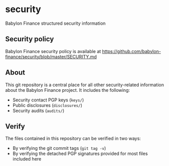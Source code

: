 # security
Babylon Finance structured security information

## Security policy
Babylon Finance security policy is available at https://github.com/babylon-finance/security/blob/master/SECURITY.md

## About
This git repository is a central place for all other security-related information about the Babylon Finance project. It includes the following:

* Security contact PGP keys (`keys/`)
* Public disclosures (`disclosures/`)
* Security audits (`audits/`)

## Verify
The files contained in this repository can be verified in two ways:

* By verifying the git commit tags (`git tag -v`)
* By verifying the detached PGP signatures provided for most files included here
